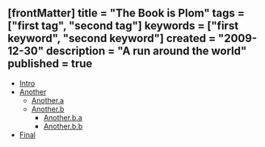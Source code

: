 [frontMatter]
title = "The Book is Plom"
tags = ["first tag", "second tag"]
keywords = ["first keyword", "second keyword"]
created = "2009-12-30"
description = "A run around the world"
published = true
---
- [Intro](intro.md)
- [Another](another/another.md)
    - [Another.a](another/a.md)
    - [Another.b](another/b.md)
        - [Another.b.a](another/b/a.md)
        - [Another.b.b](another/b/b.md)
- [Final](final/final.md)
